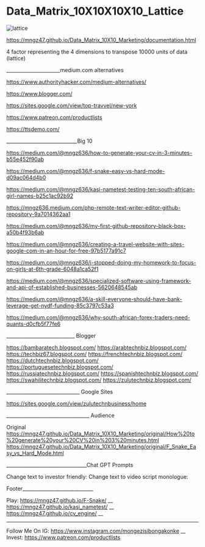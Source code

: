 # Data_Matrix_10X10X10X10_Lattice

![lattice](https://github.com/mngz47/Data_Matrix_10X10_Marketing/assets/15697629/d90c83ad-da09-4050-b96d-96cca5d4b474)

https://mngz47.github.io/Data_Matrix_10X10_Marketing/documentation.html

4 factor representing the 4 dimensions to transpose 10000 units of data (lattice)



______________________medium.com alternatives

https://www.authorityhacker.com/medium-alternatives/

https://www.blogger.com/

https://sites.google.com/view/top-travvel/new-york

https://www.patreon.com/productlists

https://ttsdemo.com/

_____________________________Big 10

https://medium.com/@mngz636/how-to-generate-your-cv-in-3-minutes-b55e452f90ab

https://medium.com/@mngz636/f-snake-easy-vs-hard-mode-d09ac064d4b0

https://medium.com/@mngz636/kasi-nametest-testing-ten-south-african-girl-names-b25c1ac92b92

https://mngz636.medium.com/php-remote-text-writer-editor-github-repository-9a7014362aa1

https://medium.com/@mngz636/my-first-github-repository-black-box-a50b4f93b6ab

https://medium.com/@mngz636/creating-a-travel-website-with-sites-google-com-in-an-hour-for-free-97b5177a91c7

https://medium.com/@mngz636/i-stopped-doing-my-homework-to-focus-on-girls-at-6th-grade-6048a1ca52f1

https://medium.com/@mngz636/specialized-software-using-framework-and-api-of-established-businesses-5620648545ab

https://medium.com/@mngz636/a-skill-everyone-should-have-bank-leverage-get-nydf-funding-85c3797c53a3

https://medium.com/@mngz636/why-south-african-forex-traders-need-quants-d0cfb5f77fe6


____________________________    Blogger

https://bambaratech.blogspot.com/
https://arabtechnbiz.blogspot.com/
https://techbiz67.blogspot.com/
https://frenchtechnbiz.blogspot.com/
https://dutchtechnbiz.blogspot.com/
https://portuguesetechnbiz.blogspot.com/
https://russiatechnbiz.blogspot.com/
https://spanishtechnbiz.blogspot.com/
https://swahilitechnbiz.blogspot.com/
https://zulutechnbiz.blogspot.com/

______________________________  Google Sites

https://sites.google.com/view/zulutechnbusiness/home


__________________________________ Audience

Original
https://mngz47.github.io/Data_Matrix_10X10_Marketing/original/How%20to%20generate%20your%20CV%20in%203%20minutes.html
https://mngz47.github.io/Data_Matrix_10X10_Marketing/original/F_Snake_Easy_vs_Hard_Mode.html



_________________________________Chat GPT Prompts

Change text to investor friendly:
Change text to video script monologue:


Footer_____________________________

Play:
https://mngz47.github.io/F-Snake/ __
https://mngz47.github.io/kasi_nametest/ __
https://mngz47.github.io/cv_engine/ __

________________

Follow Me On IG: https://www.instagram.com/mongezisibongakonke __
Invest: https://www.patreon.com/productlists 
